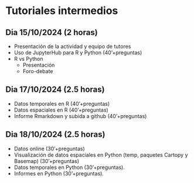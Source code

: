 # Tutoriales intermedios

## Dia 15/10/2024 (2 horas)

- Presentación de la actividad y equipo de tutores
- Uso de JupyterHub para R y Python (40’+preguntas)
- R vs Python
  - Presentación
  - Foro-debate

## Dia 17/10/2024 (2.5 horas)

- Datos temporales en R (40’+preguntas)
- Datos espaciales en R (40’+preguntas)
- Informe Rmarkdown y subida a github (40’+preguntas)

## Dia 18/10/2024 (2.5 horas) 

- Datos online (30’+preguntas)
- Visualización de datos espaciales en Python (temp, paquetes Cartopy y Basemap)  (30’+preguntas)
- Datos temporales en Python (30’+preguntas). 
- Informes en Python (30’+preguntas). 


